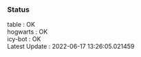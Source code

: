 ### Status


table : OK  
hogwarts : OK  
icy-bot : OK  
Latest Update : 2022-06-17 13:26:05.021459
